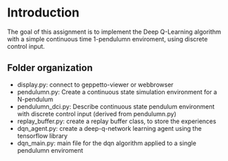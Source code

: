 # Introduction

The goal of this assignment is to implement the Deep Q-Learning algorithm with a simple continuous time 1-pendulumn enviroment, using discrete control input.

## Folder organization

* display.py: connect to geppetto-viewer or webbrowser
* pendulumn.py: Create a continuous state simulation environment for a N-pendulum
* pendulumn_dci.py: Describe continuous state pendulum environment with discrete control input (derived from pendulumn.py)
* replay_buffer.py: create a replay buffer class, to store the experiences
* dqn_agent.py: create a deep-q-network learning agent using the tensorflow library
* dqn_main.py: main file for the dqn algorithm applied to a single pendulumn enviroment